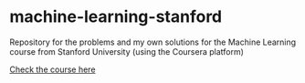 # machine-learning-stanford

Repository for the problems and my own solutions for the Machine Learning course from Stanford University (using the Coursera platform)

[Check the course here](https://www.coursera.org/learn/machine-learning)
